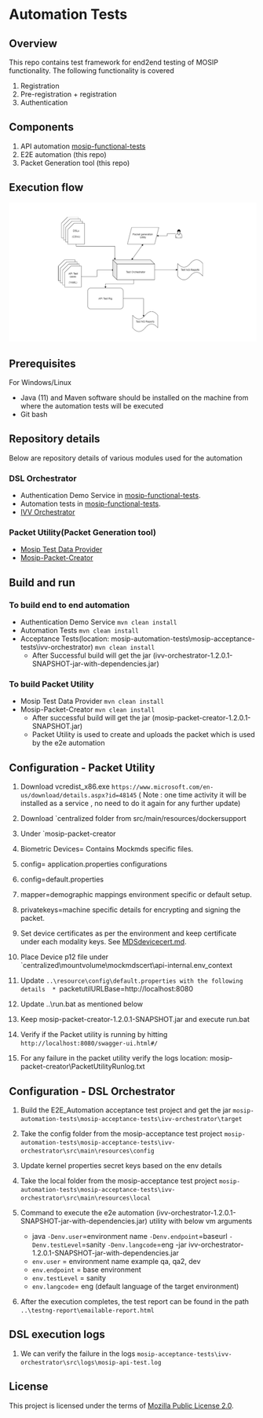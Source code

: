 # Automation Tests

## Overview
This repo contains test framework for end2end testing of MOSIP functionality.  The following functionality is covered
1. Registration 
1. Pre-registration + registration 
1. Authentication

## Components

1. API automation [mosip-functional-tests](https://github.com/mosip/mosip-functional-tests/)
1. E2E automation (this repo)
1. Packet Generation tool (this repo)

## Execution flow	
![](docs/test-orchestrator.png)

## Prerequisites

For Windows/Linux

* Java (11) and Maven  software should be installed on the machine from where the automation tests will be executed
* Git bash
   
## Repository details
Below are repository details of various modules used for the automation

### DSL Orchestrator
* Authentication Demo Service in [mosip-functional-tests](https://github.com/mosip/mosip-functional-tests/).
* Automation tests in [mosip-functional-tests](https://github.com/mosip/mosip-functional-tests/).
* [IVV Orchestrator](mosip-acceptance-tests/ivv-orchestrator/)

### Packet Utility(Packet Generation tool)
* [Mosip Test Data Provider](mosipTestDataProvider)
* [Mosip-Packet-Creator](mosip-packet-creator)

## Build and run
### To build end to end automation 
* Authentication Demo Service `mvn clean install`
* Automation Tests `mvn clean install`
* Acceptance Tests(location: mosip-automation-tests\mosip-acceptance-tests\ivv-orchestrator) `mvn clean install`
    - After Successful build will get the jar (ivv-orchestrator-1.2.0.1-SNAPSHOT-jar-with-dependencies.jar)

### To build Packet Utility
* Mosip Test Data Provider `mvn clean install`
* Mosip-Packet-Creator `mvn clean install`
    - After successful build will get the jar (mosip-packet-creator-1.2.0.1-SNAPSHOT.jar)
    - Packet Utility is used to create and uploads the packet which is used by the e2e automation

## Configuration - Packet Utility
1. Download vcredist_x86.exe `https://www.microsoft.com/en-us/download/details.aspx?id=48145`
  ( Note : one time activity it will be installed as a service , no need to do it again for any further update)
1. Download `centralized folder from src/main/resources/dockersupport
1. Under `mosip-packet-creator
1. Biometric Devices= Contains Mockmds specific files.
1. config= application.properties configurations
1. config=default.properties
1. mapper=demographic mappings environment specific or default setup.
1. privatekeys=machine specific details for encrypting and signing the packet.					
1. Set device certificates as per the environment and keep certificate under each modality keys. See [MDSdevicecert.md](https://github.com/mosip/mosip-infra/blob/1.2.0-rc2/deployment/sandbox-v2/docs/MDSdevicecert.md).
1. Place Device p12 file under `centralized\mountvolume\mockmdscert\api-internal.env_context

1. Update `..\resource\config\default.properties with the following details 
        * `packetutilURLBase=http://localhost:8080
1.	Update ..\run.bat as mentioned below
1.	Keep mosip-packet-creator-1.2.0.1-SNAPSHOT.jar and execute run.bat
1.	Verify if the Packet utility is running by hitting `http://localhost:8080/swagger-ui.html#/ `
1.	For any failure in the packet utility verify the logs location: mosip-packet-creator\PacketUtilityRunlog.txt


## Configuration - DSL Orchestrator
1. Build the E2E_Automation acceptance test project and get the jar  `mosip-automation-tests\mosip-acceptance-tests\ivv-orchestrator\target`
2. Take the config folder from the mosip-acceptance test project `mosip-automation-tests\mosip-acceptance-tests\ivv-orchestrator\src\main\resources\config`
3. Update kernel properties secret keys based on the env details
4. Take the local folder from the mosip-acceptance test project `mosip-automation-tests\mosip-acceptance-tests\ivv-orchestrator\src\main\resources\local`

1. Command to execute the e2e automation (ivv-orchestrator-1.2.0.1-SNAPSHOT-jar-with-dependencies.jar) utility with below vm arguments
     * java `-Denv.user`=environment name `-Denv.endpoint`=baseurl `-Denv.testLevel`=sanity `-Denv.langcode`=eng -jar ivv-orchestrator-1.2.0.1-SNAPSHOT-jar-with-dependencies.jar
     * `env.user`  =  environment name example qa, qa2, dev
     * `env.endpoint` = base environment
     * `env.testLevel` = sanity
     * `env.langcode`= eng (default language of the target environment)
1. After the execution completes, the test report can be found in the path `..\testng-report\emailable-report.html`

## DSL execution logs
1. We can verify the failure in the logs `mosip-acceptance-tests\ivv-orchestrator\src\logs\mosip-api-test.log`

## License
This project is licensed under the terms of [Mozilla Public License 2.0](LICENSE).
